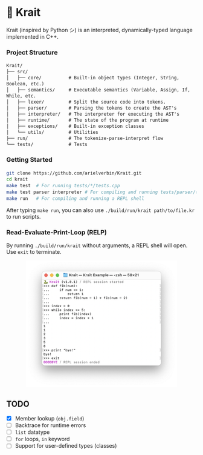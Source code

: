 # 🐍 Krait

Krait (inspired by Python シ) is an interpreted, dynamically-typed language implemented in C++.

### Project Structure

```text
Krait/
├── src/
│   ├── core/          # Built-in object types (Integer, String, Boolean, etc.)
│   ├── semantics/     # Executable semantics (Variable, Assign, If, While, etc.
│   ├── lexer/         # Split the source code into tokens.
│   ├── parser/        # Parsing the tokens to create the AST's
│   ├── interpreter/   # The interpreter for executing the AST's
│   ├── runtime/       # The state of the program at runtime
│   ├── exceptions/    # Built-in exception classes
│   └── utils/         # Utilities
├── run/               # The tokenize-parse-interpret flow
└── tests/             # Tests
```

### Getting Started
```bash
git clone https://github.com/arielverbin/Krait.git
cd krait
make test  # For running tests/*/tests.cpp
make test parser interpreter # For compiling and running tests/parser/tests.cpp and then tests/interpreter/tests.cpp
make run   # For compiling and running a REPL shell
```
After typing `make run`, you can also use `./build/run/krait path/to/file.kr` to run scripts.

### Read-Evaluate-Print-Loop (RELP)
By running `./build/run/krait` without arguments, a REPL shell will open. Use `exit` to terminate.

<p align="center">
  <img src="./assets/repl-demo.png" alt="REPL demo" width="400"/>
</p>

## TODO
- [x] Member lookup (`obj.field`)
- [ ] Backtrace for runtime errors
- [ ] `list` datatype
- [ ] `for` loops, `in` keyword
- [ ] Support for user-defined types (classes)
